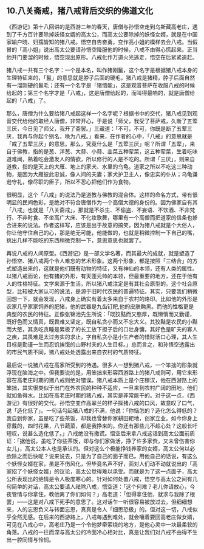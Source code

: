 ## 10.八关斋戒，猪八戒背后交织的佛道文化
《西游记》第十八回讲的是西游二年的春天，唐僧与孙悟空走到乌斯藏高老庄，遇到了千方百计要除掉妖怪女婿的高太公，而高太公要除掉的妖怪女婿，就是在中国家喻户晓、妇孺皆知的猪八戒。悟空自告奋勇，变作高小姐的模样去会八戒。当假冒的「高小姐」说出高太公要请孙悟空降服他的时候，八戒不由得心慌起来。正当他开门要溜的时候，悟空现出原形。八戒化作万道火光逃走，悟空在后紧紧追赶。


猪八戒一共有三个名字：一个是本名，叫作猪刚鬣，这个名字是根据猪八戒本身的生理特征来的，「鬣」的意思就是脖子后面的硬毛，猪八戒是猪精，脖子后面自然有一溜刚硬的鬣毛；还有一个名字是「猪悟能」，这是观音菩萨在收服八戒的时候给起的；第三个名字才是「八戒」，这是唐僧给起的，而叫得最响的，就是唐僧给起的「八戒」了。  


那么，唐僧为什么要给猪八戒起这样一个名字呢？根据书中的交代，猪八戒见到观音交代给他的取经人唐僧，非常开心，于是说「师父，我受了菩萨戒，久断了五荤三厌，今日见了师父，我开了斋罢。」三藏道：「不可，不可，你既是断了五荤三厌，我再与你起个别名，唤为八戒。」看来，在作者的心中，「八戒」的意思就是「戒了五荤三厌」的意思。那么，究竟什么是「五荤三厌」呢？所谓「五荤」，来自于佛教，指的是葱、洋葱、大蒜、小蒜、韭菜五种荤菜，这五种荤菜，生着吃味道难闻，熟着吃会激发人的情欲，所以修行的人是不吃的。所谓「三厌」，则来自道教，指的是天上的大雁、地上的家犬、水里的乌龟。道家之所以不吃这三种动物，是因为大雁彼此忠诚，像人间的夫妻；家犬护卫主人，像忠实的仆从；乌龟谦逊守礼，像尽职的臣子，所以不忍心把他们作为食物。  


很明显，这个「八戒」的说法乃是道教与佛教的混合体。这样的命名方式，带有很明显的民间色彩，是绝对不符合唐僧作为一个高僧大德的身份的。因为佛家自有其「八戒」也就是「八关斋戒」，那就是不杀生、不偷盗、不妄语、不饮酒、不非梵行、不非时食、不坐高广大床、不化妆歌舞，哪里有一个高僧而把道家的信条也掺合进来的说法。作者这样写，应该是出于故意的搞笑，因为猪八戒就是个大俗人，你让他守住自己的心，那是绝无可能，他能做的，也就是稍微控制一下自己的嘴，挑出几样不能吃的东西稍微克制一下，意思意思也就罢了。


再说八戒的人间原型。《西游记》是一部文学名著，而其最大的成就，就是塑造了孙悟空、猪八戒两个令人难忘的艺术形象。这两个形象，都是按照「三结合」的方式塑造出来的，这就是他们既有动物的特征，又有神仙的本领，还有人类的属性。以猪八戒而论，他有猪的外形，有天蓬元帅的本领，但最重要的地方，还在于他有人的性格特征。文学来源于生活，所以猪八戒注定是有其社会原型的。这个社会原型，比较被大家认可的说法，是源于旧时代农民的普遍特征。其实，只要我们稍微回想一下，就会发现，八戒身上确实有着太多来自于农村的烙印。比如他的外形是农家几乎家家饲养的肥猪，他的武器是九齿钉耙,他的皮肤黝黑。而他的性格更是典型的农民的特征。正像张锦池先生所说：「既狡黠而又憨厚，既懒惰而又勤谨，既好色而又情真，既畏难又坚定，既自私贪小而又不忘大义。其狡黠是农民的小黠而大憨，其贪吃贪睡是累极了的长工放下担子后的口壮身慵，其好色是旷夫的寡人之疾，其畏难是太过务实的求止，字自私贪小是小生产者的惜财活口心理，其人生目标是勤谨一生而忍饥挨饿的山野村夫的人生目标。」总而言之，和孙悟空透露出的市民气质不同，猪八戒处处透露出来自农村的气质特征。  


最后说一说猪八戒在高家所受到的待遇。很多人一想到猪八戒，一个笨拙的形象就浮现在脑海之中。但我要说的是，用笨拙来形容西游路上的猪八戒则可，用它来形容在高老庄时期的猪八戒则绝对错误。猪八戒本质上是个庄稼汉，他在西游路上的笨拙，其实很类似于出门在外农民的种种不适应，一旦来到农村广阔的田地，他们就如鱼得水。比如在高老庄时期的猪八戒，其实是非常能干的。对于这一点，《西游记》有很好的交代。孙悟空变作高翠兰的样子探猪八戒的口风，故意叹了口气，说「造化低了」。一句话勾起猪八戒的不满，他说：「你恼怎的？造化怎么得低的？我自到你家，虽是吃了些茶饭，却我也曾替你家耕田耙地，创家立业。如今你身上穿戴的，四时花果，八节蔬菜，都是我挣来的。你还有那些儿不趁心处？这般长吁短叹，说甚么造化低了。」八戒绝没有撒谎。悟空后来拿八戒这话到高太公面前质证：「据他说，虽吃了你些茶饭，却与你们家做活，挣了许多家赀，又未曾伤害你女儿」，高太公本人也是承认的。但对这么个极能挣钱养家的女婿，高太公何以必欲除之而后快呢？说来说去，只是为了自己的面子而已。用他自己的话说，有这么个妖怪女婿在家，虽是不伤风化，但毕竟名声不好，面对人们动不动就说出的「高家招了个妖怪女婿」的议论，高太公觉得难以承受。而就是为了这一点面子，高太公所表现出的绝情是令人极度寒心的。针对如何处置八戒，悟空与高太公之间有几句简单的对话，高太公要请人祛除八戒，悟空道：「这个何难？老儿你请放心，今夜管情与你拿住，教他离了你们如何？」高老道：「但得拿住他，就求与我除了根罢」——这是对八戒下死手的意思了。这对话乍一听很容易被放过去，但细细想来，人的忘恩负义与转面忘恩，真真是令人「细思恐极」的。但对这一切，八戒似乎全然无感。在后来的西游路上，八戒每遇到难处，就会嚷着要回高老庄做女婿，可见在八戒心中，高老庄乃是一个令他梦牵萦绕的地方，是他心灵中一块最柔软的角落。八戒的一往而深与高太公的冷面冷心相对比，真是让我们对八戒不由得不生出一腔同情与怜悯。

